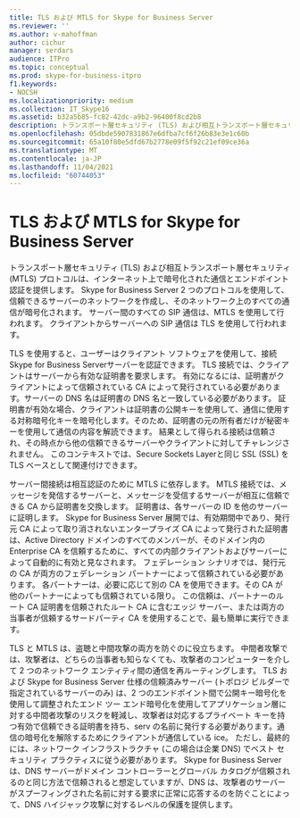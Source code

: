 ```yaml
---
title: TLS および MTLS for Skype for Business Server
ms.reviewer: ''
ms.author: v-mahoffman
author: cichur
manager: serdars
audience: ITPro
ms.topic: conceptual
ms.prod: skype-for-business-itpro
f1.keywords:
- NOCSH
ms.localizationpriority: medium
ms.collection: IT_Skype16
ms.assetid: b32a5b85-fc82-42dc-a9b2-96400f8cd2b8
description: トランスポート層セキュリティ (TLS) および相互トランスポート層セキュリティ (MTLS) プロトコルは、インターネット上で暗号化された通信とエンドポイント認証を提供します。 Skype for Business Server 2 つのプロトコルを使用して、信頼できるサーバーのネットワークを作成し、そのネットワーク上のすべての通信が暗号化されます。 サーバー間のすべての SIP 通信は、MTLS を使用して行われます。 クライアントからサーバーへの SIP 通信は TLS を使用して行われます。
ms.openlocfilehash: 05dbde5907831867e6dfba7cf6f26b83e3e1c60b
ms.sourcegitcommit: 65a10f80e5dfd67b2778e09f5f92c21ef09ce36a
ms.translationtype: MT
ms.contentlocale: ja-JP
ms.lasthandoff: 11/04/2021
ms.locfileid: "60744053"
---
```

# <a name="tls-and-mtls-for-skype-for-business-server"></a>TLS および MTLS for Skype for Business Server
 
トランスポート層セキュリティ (TLS) および相互トランスポート層セキュリティ (MTLS) プロトコルは、インターネット上で暗号化された通信とエンドポイント認証を提供します。 Skype for Business Server 2 つのプロトコルを使用して、信頼できるサーバーのネットワークを作成し、そのネットワーク上のすべての通信が暗号化されます。 サーバー間のすべての SIP 通信は、MTLS を使用して行われます。 クライアントからサーバーへの SIP 通信は TLS を使用して行われます。
  
TLS を使用すると、ユーザーはクライアント ソフトウェアを使用して、接続Skype for Business Serverサーバーを認証できます。 TLS 接続では、クライアントはサーバーから有効な証明書を要求します。 有効になるには、証明書がクライアントによって信頼されている CA によって発行されている必要があります。サーバーの DNS 名は証明書の DNS 名と一致している必要があります。 証明書が有効な場合、クライアントは証明書の公開キーを使用して、通信に使用する対称暗号化キーを暗号化します。そのため、証明書の元の所有者だけが秘密キーを使用して通信の内容を解読できます。 結果として得られる接続は信頼され、その時点から他の信頼できるサーバーやクライアントに対してチャレンジされません。 このコンテキストでは、Secure Sockets Layerと同じ SSL (SSL) を TLS ベースとして関連付けできます。
  
サーバー間接続は相互認証のために MTLS に依存します。 MTLS 接続では、メッセージを発信するサーバーと、メッセージを受信するサーバーが相互に信頼できる CA から証明書を交換します。 証明書は、各サーバーの ID を他のサーバーに証明します。 Skype for Business Server 展開では、有効期間中であり、発行元 CA によって取り消されないエンタープライズ CA によって発行された証明書は、Active Directory ドメインのすべてのメンバーが、そのドメイン内の Enterprise CA を信頼するために、すべての内部クライアントおよびサーバーによって自動的に有効と見なされます。 フェデレーション シナリオでは、発行元の CA が両方のフェデレーション パートナーによって信頼されている必要があります。 各パートナーは、必要に応じて別の CA を使用できます。その CA が他のパートナーによっても信頼されている限り。 この信頼は、パートナーのルート CA 証明書を信頼されたルート CA に含むエッジ サーバー、または両方の当事者が信頼するサードパーティ CA を使用することで、最も簡単に実行できます。
  
TLS と MTLS は、盗聴と中間攻撃の両方を防ぐのに役立ちます。 中間者攻撃では、攻撃者は、どちらの当事者も知らなくても、攻撃者のコンピューターを介して 2 つのネットワーク エンティティ間の通信を再ルーティングします。 TLS および Skype for Business Server 仕様の信頼済みサーバー (トポロジ ビルダーで指定されているサーバーのみ) は、2 つのエンドポイント間で公開キー暗号化を使用して調整されたエンド ツー エンド暗号化を使用してアプリケーション層に対する中間者攻撃のリスクを軽減し、攻撃者は対応するプライベート キーを持つ有効で信頼できる証明書を持ち、serv の名前に発行する必要があります。通信の暗号化を解除するためにクライアントが通信している ice。 ただし、最終的には、ネットワーク インフラストラクチャ (この場合は企業 DNS) でベスト セキュリティ プラクティスに従う必要があります。 Skype for Business Serverは、DNS サーバーがドメイン コントローラーとグローバル カタログが信頼されるのと同じ方法で信頼されると想定していますが、DNS は、攻撃者のサーバーがスプーフィングされた名前に対する要求に正常に応答するのを防ぐことによって、DNS ハイジャック攻撃に対するレベルの保護を提供します。
  

